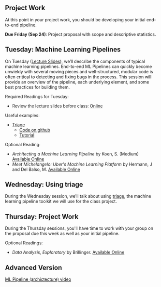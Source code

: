 ## Project Work
At this point in your project work, you should be developing your initial end-to-end pipeline.

**Due Friday (Sep 24)**: Project proposal with scope and descriptive statistics.

## Tuesday: Machine Learning Pipelines
On Tuesday ([Lecture Slides](Machine-Learning-Pipelines.pptx)), we’ll describe the components of typical machine learning pipelines. End-to-end ML Pipelines can quickly become unwieldy with several moving pieces and well-structured, modular code is often critical to detecting and fixing bugs in the process. This session will provide an overview of the pipeline, each underlying element, and some best practices for building them.

Required Readings for Tuesday:
- Review the lecture slides before class: [Online](https://github.com/dssg/mlforpublicpolicylab/blob/master/04%20-%20Machine%20Learning%20Pipelines/Machine-Learning-Pipelines.pptx)

Useful examples:
- [Triage](http://www.datasciencepublicpolicy.org/triage)
  - [Code on github](http://github.com/dssg/triage)
  - [Tutorial](https://dssg.github.io/triage/dirtyduck/)

Optional Reading:
- *Architecting a Machine Learning Pipeline* by Koen, S. (Medium) [Available Online](https://towardsdatascience.com/architecting-a-machine-learning-pipeline-a847f094d1c7)
- *Meet Michelangelo: Uber's Machine Learning Platform* by Hermann, J and Del Balso, M. [Available Online](https://eng.uber.com/michelangelo/)

## Wednesday: Using triage
During the Wednesday session, we'll talk about using [triage](http://github.com/dssg/triage), the machine learning pipeline toolkit we will use for the class project.

## Thursday: Project Work
During the Thursday sessions, you'll have time to work with your group on the proposal due this week as well as your initial pipeline.

Optional Readings:
- *Data Analysis, Exploratory* by Brillinger. [Available Online](https://www.stat.berkeley.edu/~brill/Papers/EDASage.pdf)


## Advanced Version
[ML Pipeline (archictecture) video](https://www.youtube.com/watch?v=9653dXoqSpI&ab_channel=DataScienceforSocialGood)
